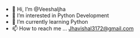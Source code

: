 - 👋 Hi, I’m @Veeshaljha
- 👀 I’m interested in Python Development
- 🌱 I’m currently learning Python  
- 📫 How to reach me ... Jhavishal3172@gmail.com

<!---
Veeshaljha/Veeshaljha is a ✨ special ✨ repository because its `README.md` (this file) appears on your GitHub profile.
You can click the Preview link to take a look at your changes.
--->
